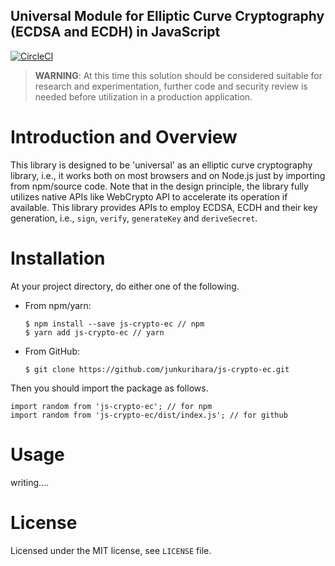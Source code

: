 Universal Module for Elliptic Curve Cryptography (ECDSA and ECDH) in JavaScript
--
[![CircleCI](https://circleci.com/gh/junkurihara/js-crypto-ec.svg?style=svg)](https://circleci.com/gh/junkurihara/js-crypto-ec)

> **WARNING**: At this time this solution should be considered suitable for research and experimentation, further code and security review is needed before utilization in a production application.

# Introduction and Overview
This library is designed to be 'universal' as an elliptic curve cryptography library, i.e., it works both on most browsers and on Node.js just by importing from npm/source code. Note that in the design principle, the library fully utilizes native APIs like WebCrypto API to accelerate its operation if available. This library provides APIs to employ ECDSA, ECDH and their key generation, i.e., `sign`, `verify`, `generateKey` and `deriveSecret`.

# Installation
At your project directory, do either one of the following.

- From npm/yarn:
  ```shell
  $ npm install --save js-crypto-ec // npm
  $ yarn add js-crypto-ec // yarn
  ```
- From GitHub:
  ```shell
  $ git clone https://github.com/junkurihara/js-crypto-ec.git
  ```

Then you should import the package as follows.
```shell
import random from 'js-crypto-ec'; // for npm
import random from 'js-crypto-ec/dist/index.js'; // for github
```
  
# Usage
writing....


# License
Licensed under the MIT license, see `LICENSE` file.
